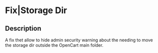 #  Fix|Storage Dir

## Description
A fix thet allow to hide admin security warning about the needing to move the storage dir outside the OpenCart main folder.
